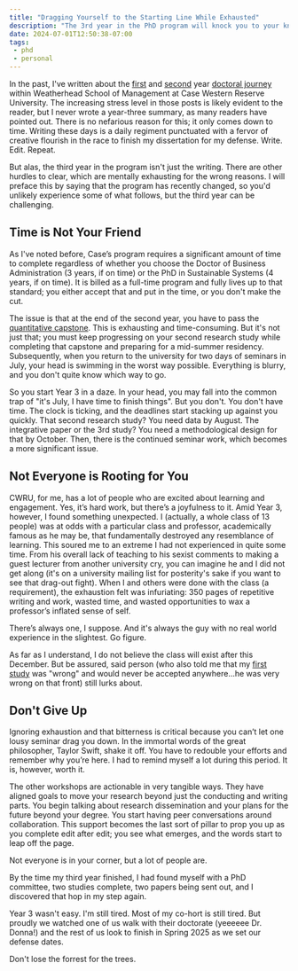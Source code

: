 ```yaml
---
title: "Dragging Yourself to the Starting Line While Exhausted"
description: "The 3rd year in the PhD program will knock you to your knees one way or the other."
date: 2024-07-01T12:50:38-07:00
tags:
 - phd
 - personal
---
```


In the past, I've written about the [first](/chronicle/2021/12/09/doctoral-residency-iii-return-of-the-presentation/) and [second](/chronicle/2023/07/05/climbing-the-mountain-of-phd-quantitative-rigor/) year [doctoral journey](https://case.edu/weatherhead/academics/doctorate/doctor-business-administration) within Weatherhead School of Management at Case Western Reserve University. The increasing stress level in those posts is likely evident to the reader, but I never wrote a year-three summary, as many readers have pointed out. There is no nefarious reason for this; it only comes down to time. Writing these days is a daily regiment punctuated with a fervor of creative flourish in the race to finish my dissertation for my defense. Write. Edit. Repeat.

But alas, the third year in the program isn't just the writing. There are other hurdles to clear, which are mentally exhausting for the wrong reasons. I will preface this by saying that the program has recently changed, so you'd unlikely experience some of what follows, but the third year can be challenging.

## Time is Not Your Friend

As I've noted before, Case’s program requires a significant amount of time to complete regardless of whether you choose the Doctor of Business Administration (3 years, if on time) or the PhD in Sustainable Systems (4 years, if on time). It is billed as a full-time program and fully lives up to that standard; you either accept that and put in the time, or you don't make the cut.

The issue is that at the end of the second year, you have to pass the [quantitative capstone](/chronicle/2023/07/05/climbing-the-mountain-of-phd-quantitative-rigor/). This is exhausting and time-consuming. But it's not just that; you must keep progressing on your second research study while completing that capstone and preparing for a mid-summer residency. Subsequently, when you return to the university for two days of seminars in July, your head is swimming in the worst way possible. Everything is blurry, and you don't quite know which way to go.

So you start Year 3 in a daze. In your head, you may fall into the common trap of "it's July, I have time to finish things". But you don't. You don't have time. The clock is ticking, and the deadlines start stacking up against you quickly. That second research study? You need data by August. The integrative paper or the 3rd study? You need a methodological design for that by October. Then, there is the continued seminar work, which becomes a more significant issue.

## Not Everyone is Rooting for You

CWRU, for me, has a lot of people who are excited about learning and engagement. Yes, it’s hard work, but there’s a joyfulness to it. Amid Year 3, however, I found something unexpected. I (actually, a whole class of 13 people) was at odds with a particular class and professor, academically famous as he may be, that fundamentally destroyed any resemblance of learning. This soured me to an extreme I had not experienced in quite some time. From his overall lack of teaching to his sexist comments to making a guest lecturer from another university cry, you can imagine he and I did not get along (it's on a university mailing list for posterity's sake if you want to see that drag-out fight). When I and others were done with the class (a requirement), the exhaustion felt was infuriating: 350 pages of repetitive writing and work, wasted time, and wasted opportunities to wax a professor’s inflated sense of self.

There’s always one, I suppose. And it's always the guy with no real world experience in the slightest. Go figure.

As far as I understand, I do not believe the class will exist after this December. But be assured, said person (who also told me that my [first study]() was "wrong" and would never be accepted anywhere…he was very wrong on that front) still lurks about.

## Don't Give Up

Ignoring exhaustion and that bitterness is critical because you can’t let one lousy seminar drag you down. In the immortal words of the great philosopher, Taylor Swift, shake it off. You have to redouble your efforts and remember why you’re here. I had to remind myself a lot during this period. It is, however, worth it.

The other workshops are actionable in very tangible ways. They have aligned goals to move your research beyond just the conducting and writing parts. You begin talking about research dissemination and your plans for the future beyond your degree. You start having peer conversations around collaboration. This support becomes the last sort of pillar to prop you up as you complete edit after edit; you see what emerges, and the words start to leap off the page.

Not everyone is in your corner, but a lot of people are.

By the time my third year finished, I had found myself with a PhD committee, two studies complete, two papers being sent out, and I discovered that hop in my step again.

Year 3 wasn't easy. I'm still tired. Most of my co-hort is still tired. But proudly we watched one of us walk with their doctorate (yeeeeee Dr. Donna!) and the rest of us look to finish in Spring 2025 as we set our defense dates.

Don't lose the forrest for the trees.







